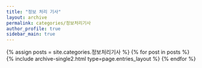 ```yaml
---
title: "정보 처리 기사"
layout: archive
permalink: categories/정보처리기사
author_profile: true
sidebar_main: true
---
```


{% assign posts = site.categories.정보처리기사 %}
{% for post in posts %} {% include archive-single2.html type=page.entries_layout %} {% endfor %}

